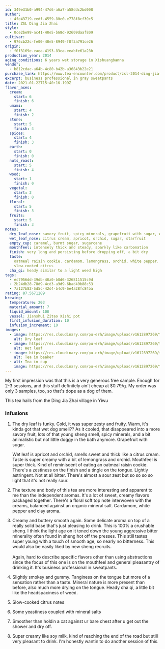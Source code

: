 ```yaml
---
id: 349e31b0-a994-47d6-a6a7-a58ddc2bd008
author:
  - 4fe43719-eedf-4559-80c0-e778f8cf39c5
title: ZSL Ding Jia Zhai
style:
  - 0ce2be99-ac41-40e5-b68d-92609daaf809
cultivar:
  - 976cb22c-fe00-40e5-8949-f0f3a791ce26
origin:
  - f0f3169e-eaea-4193-83ca-eeabfe61a28b
production_year: 2014
aging_conditions: 6 years wet storage in Xishuangbanna
vendor:
  - b812cdac-a64b-4c80-b42b-a36843b22e21
purchase_link: https://www.tea-encounter.com/product/zsl-2014-ding-jia-zhai/
excerpt: business professional in gray sweatpants
date: 2021-01-22T15:40:16.199Z
flavor_axes:
  cream:
    start: 6
    finish: 6
  umami:
    start: 4
    finish: 2
  stone:
    start: 5
    finish: 4
  spices:
    start: 4
    finish: 3
  earth:
    start: 0
    finish: 0
  nuts_roast:
    start: 5
    finish: 4
  wood:
    start: 1
    finish: 0
  vegetal:
    start: 2
    finish: 0
  floral:
    start: 5
    finish: 3
  fruits:
    start: 5
    finish: 3
notes:
  dry_leaf_nose: savory fruit, spicy minerals, grapefruit with sugar, wet dog
  wet_leaf_nose: citrus cream, apricot, orchid, sugar, starfruit
  empty_cup: caramel, burnt sugar, sugarcane
  mouthfeel: intensely thick and steady, sparkly like carbonation
  finish: very long and persisting before dropping off, a bit dry
  taste:
    oatmeal raisin cookie, cardamom, lemongrass, orchid, white pepper, clay,
    slow-cooked citrus
  cha_qi: heady similar to a light weed high
tags:
  - ec7956dd-39db-40a0-b8d6-326811515c9d
  - 2b24db28-78d9-4cd3-a9d9-6bad49b88c53
  - 7a127b82-6d5c-42d4-b4c9-6e4a28fc84ba
rating: 87.5671289
brewing:
  temperature: 203
  material_amount: 7
  liquid_amount: 100
  vessel: Jianshui Zitao Xishi pot
  first_infusion_duration: 10
  infusion_increment: 10
images:
  - image: https://res.cloudinary.com/pu-erh/image/upload/v1612897269/tea/2021/2014%20ZSL%20Ding%20Jai%20Zhai/FB651F8F-2580-4C19-8D85-F9D63A98185C_pk6l9s.jpg
    alt: Dry leaf
  - image: https://res.cloudinary.com/pu-erh/image/upload/v1612897269/tea/2021/2014%20ZSL%20Ding%20Jai%20Zhai/5F9942C5-DFC7-4BE4-842F-F02ECC2EC8AD_qaxx7r.jpg
    alt: Wet leaf
  - image: https://res.cloudinary.com/pu-erh/image/upload/v1612897269/tea/2021/2014%20ZSL%20Ding%20Jai%20Zhai/AA0194DA-704A-4E52-A12C-30E8D78ECE96_ilkt4c.jpg
    alt: Tea in beaker
  - alt: Tea in cup
    image: https://res.cloudinary.com/pu-erh/image/upload/v1612897269/tea/2021/2014%20ZSL%20Ding%20Jai%20Zhai/62031422-7F91-49AE-BD92-5D36A2B46E76_xstpnl.jpg
---
```


My first impression was that this is a very generous free sample. Enough for 2-3 sessions, and this stuff definitely ain't cheap at \$0.79/g. My order was only 3 samples, too, so that's dope as a dog of them.

This tea hails from the Ding Jia Zhai village in Yiwu

### Infusions

1. The dry leaf is funky. Cold, it was super zesty and fruity. Warm, it's kinda got that wet dog smell?? As it cooled, that disappeared into a more savory fruit, lots of that young sheng smell, spicy minerals, and a bit animalistic but not little doggy in the bath anymore. Grapefruit with sugar.

   Wet leaf is apricot and orchid, smells sweet and thick like a citrus cream. Taste is super creamy with a bit of lemongrass and orchid. Mouthfeel is super thick. Kind of reminiscent of eating an oatmeal raisin cookie. There's a zestiness on the finish and a tingle on the tongue. Lightly astringent. Not at all bitter. There's almost a sour zest but so so so so light that it's not really sour.

2. The texture and body of this tea are more interesting and apparent to me than the independent aromas. It's a lot of sweet, creamy flavors packaged together. There's a floral soft top note interwoven with the creams, balanced against an organic mineral salt. Cardamom, white pepper and clay aroma.
3. Creamy and buttery smooth again. Some delicate aroma on top of a really solid base that's just pleasing to drink. This is 100% a crushable sheng. I think the light age on it toned down the young aggressive bitter minerality often found in sheng hot off the presses. This still tastes super young with a touch of smooth age, so nearly no bitterness. This would also be easily liked by new sheng recruits.\
   \
   Again, hard to describe specific flavors other than using abstractions since the focus of this one is on the mouthfeel and general pleasantry of drinking it. It's business professional in sweatpants.
4. Slightly smokey and gummy. Tanginess on the tongue but more of a sensation rather than a taste. Mineral nature is more present than before, also much more drying on the tongue. Heady cha qi, a little bit like the headspaciness of weed.
5. Slow-cooked citrus notes
6. Some yeastiness coupled with mineral salts
7. Smoother than holdin a cat against ur bare chest after u get out the shower and dry off.
8. Super creamy like soy milk, kind of reaching the end of the road but still very pleasant to drink. I'm honestly wantin to do another session of this.

